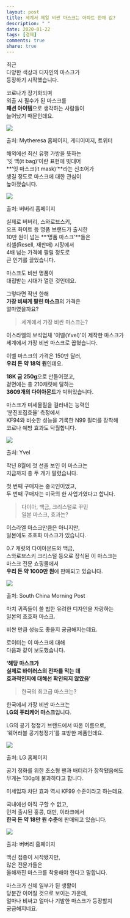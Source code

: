 ```yaml
---
layout: post
title: 세계서 제일 비싼 마스크는 아파트 한채 값?
description: " "
date: 2020-01-22
tags: [경제]
comments: true
share: true
---
```



최근  
다양한 색상과 디자인의 마스크가  
등장하기 시작했습니다.  
  
코로나가 장기화되며  
외출 시 필수가 된 마스크를  
**패션 아이템**으로 생각하는 사람들이  
늘어났기 때문인데요.

![](https://post-phinf.pstatic.net/MjAyMTAxMDVfMTEg/MDAxNjA5ODA1NDgwMjUz.Nts5zJ5zGVyozhMGIOoysnRUgklEAiPxKVR-ds7y_SMg.tgYFuPxo6-NAzvWXagqxrbRFRCgAu6csMN4tSPfgb4kg.PNG/1._Mytheresa_%ED%99%88%ED%8E%98%EC%9D%B4%EC%A7%80%2C_%EA%B2%8C%ED%8B%B0%EC%9D%B4%EB%AF%B8%EC%A7%80%2C_%ED%8A%B8%EC%9C%84%ED%84%B0.png?type=w1200)

출처: Mytheresa 홈페이지, 게티이미지, 트위터

해외에선 최신 유행 가방을 뜻하는  
‘잇 백(it bag)’이란 표현에 빗대어  
**‘잇 마스크(it mask)’**라는 신조어가  
생길 정도로 마스크에 대한 관심이  
높아졌습니다.

![](https://post-phinf.pstatic.net/MjAyMTAxMDVfOTIg/MDAxNjA5ODA1NDk1NTM3.d69Htpof0xOohUMJV_T4zytuTP6d3s3h_WHIdaz1w84g.XHt2i2cb9gDSpEoCJyBf_p5norpJV5--r2vgyp9BGawg.PNG/2._%EB%B2%84%EB%B2%84%EB%A6%AC%ED%99%88%ED%8E%98%EC%9D%B4%EC%A7%80.png?type=w1200)

출처: 버버리 홈페이지

실제로 버버리, 스와로브스키,  
오프 화이트 등 명품 브랜드가 출시한  
10만 원이 넘는  **‘명품 마스크’**들은  
리셀(Resell, 재판매) 시장에서  
4배 넘는 가격에 팔릴 정도로  
큰 인기를 끌었습니다.  
  
마스크도 비싼 명품이  
대접받는 시대가 열린 것인데요.  
  
그렇다면 작년 한해  
**가장 비싸게 팔린 마스크**의 가격은  
얼마였을까요?

> 세계에서 가장 비싼 마스크는?

이스라엘의 보석업체 '이벨(Yvel)'이 제작한 마스크가  
세계에서 가장 비싼 마스크로 꼽혔습니다.  
  
이벨 마스크의 가격은 150만 달러,  
**우리 돈 약 18억 원**인데요.  
  
**18K 금 250g**으로 만들어졌고,  
겉면에는 총 210캐럿에 달하는  
**3609개의 다이아몬드**가 박혀있습니다.  
  
마스크가 미세물질을 걸러내는 능력인  
‘분진포집효율’ 측정에서  
KF94와 비슷한 성능을 기록한 N99 필터를 장착해  
코로나 예방 효과도 탁월합니다.

![](https://post-phinf.pstatic.net/MjAyMTAxMDVfMjkw/MDAxNjA5ODA1NTQ5MzU2.HNpod3_FqjC6c5RKAc4c1grIGq6Pf0MY5qEenUg5Y0sg.g0QVOt4MUpxvrg1F--v8_orcjCO2o2evJEgJx7t1WpYg.PNG/3._Yvel.png?type=w1200)

출처: Yvel

작년 8월에 첫 선을 보인 이 마스크는  
지금까지 총 두 개가 팔렸습니다.  
  
첫 번째 구매자는 중국인이었고,  
두 번째 구매자는 미국의 한 사업가였다고 합니다.

> 다이아, 백금, 크리스털로 꾸민  
> 일본 마스크, 효과는?

이스라엘 마스크만큼은 아니지만,  
일본에도 초호화 마스크가 있습니다.  
  
0.7 캐럿의 다이아몬드와 백금,  
스와로브스키 크리스털 등으로 장식된 이 마스크는  
마스크 전문 쇼핑몰에서  
**우리 돈 약 1000만 원**에 판매되고 있습니다.

![](https://post-phinf.pstatic.net/MjAyMTAxMDVfMTIg/MDAxNjA5ODA1NTg1Nzcx.E-j5PmxzDACGp2XN8VHdRc1OmVLeuyz90SfSQeYJcdIg.S3OZ_-LlU40ubukXDaw3JmGVjNWUQQ_Y9z-qkGGto2Ig.PNG/4._SouthChinaMorningPost.png?type=w1200)

출처: South China Morning Post

마치 귀족들이 쓸 법한 유려한 디자인을 자랑하는  
일본의 초호화 마스크.  
  
비싼 만큼 성능도 좋을지 궁금해지는데요.  
  
로이터는 이 마스크에 대해  
다음과 같이 보도했습니다.  
  
**‘해당 마스크가**  
**실제로 바이러스의 전파를 막는 데**  
**효과적인지에 대해선 확인되지 않았음’**

> 한국의 최고급 마스크는?

한국에서 가장 비싼 마스크는  
**LG의 퓨리케어 마스크**입니다.  
  
LG의 공기 청정기 브랜드에서 따온 이름으로,  
‘웨어러블 공기청정기’를 표방한 제품인데요.

![](https://post-phinf.pstatic.net/MjAyMTAxMDVfODUg/MDAxNjA5ODA1NjM4ODAz.y69cOrHc3qfA9IfqIASIu0iqs46HyyCZxcmwTM9fyhcg.ZmBrrj2_1H6tZFXeDaGcFKlqJVWwe_7HAgK64P_4zcQg.PNG/5._LG%ED%99%88%ED%8E%98%EC%9D%B4%EC%A7%80.png?type=w1200)

출처: LG 홈페이지

공기 정화를 위한 초소형 팬과 배터리가 장착됐음에도  
무게는 130g에 불과하다고 합니다.  
  
미세입자 차단 효과 역시 KF99 수준이라고 하는데요.  
  
국내에선 아직 구할 수 없고,  
먼저 출시된 홍콩, 대만, 이라크에서  
**한국 돈 약 18만 원 수준**에 판매되고 있습니다.

![](https://post-phinf.pstatic.net/MjAyMTAxMDVfMTUg/MDAxNjA5ODA1NjkzNzU5.apEIMAfveWln06DM99_QhnYGW2ySiSkGYQO-zXGUy9wg.fENCph794BBIoNhUxdavKsYIG65fEaA48ifHkKU2dtYg.PNG/6._%EB%B2%84%EB%B2%84%EB%A6%AC%ED%99%88%ED%8E%98%EC%9D%B4%EC%A7%80.png?type=w1200)

출처: 버버리 홈페이지

백신 접종이 시작됐지만,  
많은 전문가들은  
올해까진 마스크를 착용해야 한다고 말합니다.  
  
마스크가 신체 일부가 된 생활이  
당분간 이어질 것으로 보이는 가운데,  
얼마나 비싸고 얼마나 기발한 마스크가 등장할지  
궁금해지네요.